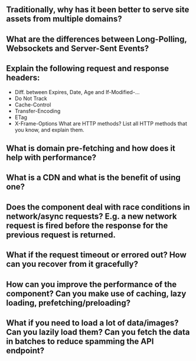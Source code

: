 ## Traditionally, why has it been better to serve site assets from multiple domains?

## What are the differences between Long-Polling, Websockets and Server-Sent Events?

## Explain the following request and response headers:
- Diff. between Expires, Date, Age and If-Modified-...
- Do Not Track
- Cache-Control
- Transfer-Encoding
- ETag
- X-Frame-Options
What are HTTP methods? List all HTTP methods that you know, and explain them.

## What is domain pre-fetching and how does it help with performance?

## What is a CDN and what is the benefit of using one?

## Does the component deal with race conditions in network/async requests? E.g. a new network request is fired before the response for the previous request is returned.

## What if the request timeout or errored out? How can you recover from it gracefully?

## How can you improve the performance of the component? Can you make use of caching, lazy loading, prefetching/preloading?

## What if you need to load a lot of data/images? Can you lazily load them? Can you fetch the data in batches to reduce spamming the API endpoint?